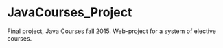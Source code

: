 # JavaCourses_Project
Final project, Java Courses fall 2015. Web-project for a system of elective courses.
